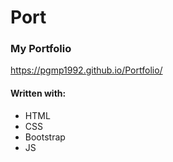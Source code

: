 # Port
<h3>My Portfolio</h3>
<a href="https://pgmp1992.github.io/Portfolio/">https://pgmp1992.github.io/Portfolio/</a>
<br/ >
<h4>Written with:</h4>
<ul>
  <li>HTML</li>
  <li>CSS</li>
  <li>Bootstrap</li>
  <li>JS</li>
</ul>
  
